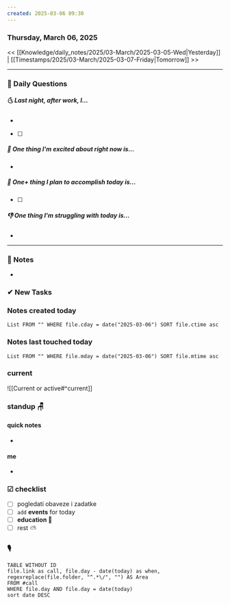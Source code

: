 ```yaml
---
created: 2025-03-06 09:30
---
```

### Thursday, March 06, 2025

<< [[Knowledge/daily_notes/2025/03-March/2025-03-05-Wed|Yesterday]] | [[Timestamps/2025/03-March/2025-03-07-Friday|Tomorrow]] >>

___
### 📅 Daily Questions
##### 🌜 **Last night, after work, I...**
- 
- [ ] 
##### 🙌 **One thing I'm excited about right now is...**
- 

##### 🚀 **One+ thing I plan to accomplish today is...**
- [ ] 

##### 👎 **One thing I'm struggling with today is...**
- 

---
### 📝 Notes
- 
### ✔ New Tasks

### Notes created today
```dataview
List FROM "" WHERE file.cday = date("2025-03-06") SORT file.ctime asc
```

### Notes last touched today
```dataview
List FROM "" WHERE file.mday = date("2025-03-06") SORT file.mtime asc
`````
### **current**
![[Current or active#^current]]

### **standup** 🪑

#### quick notes
- 
#### me 
- 

### ☑ checklist
- [ ] pogledati  obaveze i zadatke
- [ ] `add` **events** for today
- [ ] **education 🎒**
- [ ] rest ⛅ 

### 🎙
```dataview
TABLE WITHOUT ID
file.link as call, file.day - date(today) as when, regexreplace(file.folder, "^.*\/", "") AS Area
FROM #call
WHERE file.day AND file.day = date(today)
sort date DESC
```
